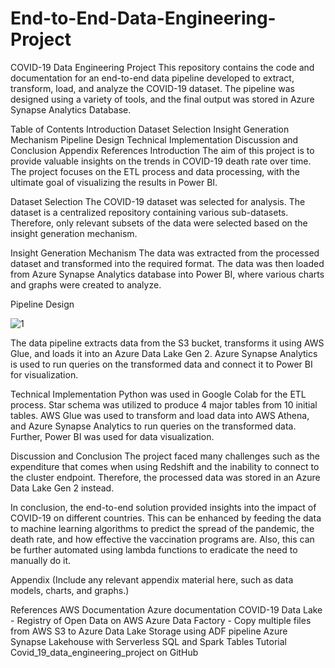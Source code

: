 # End-to-End-Data-Engineering-Project
COVID-19 Data Engineering Project
This repository contains the code and documentation for an end-to-end data pipeline developed to extract, transform, load, and analyze the COVID-19 dataset. The pipeline was designed using a variety of tools, and the final output was stored in Azure Synapse Analytics Database.

Table of Contents
Introduction
Dataset Selection
Insight Generation Mechanism
Pipeline Design
Technical Implementation
Discussion and Conclusion
Appendix
References
Introduction
The aim of this project is to provide valuable insights on the trends in COVID-19 death rate over time. The project focuses on the ETL process and data processing, with the ultimate goal of visualizing the results in Power BI.

Dataset Selection
The COVID-19 dataset was selected for analysis. The dataset is a centralized repository containing various sub-datasets. Therefore, only relevant subsets of the data were selected based on the insight generation mechanism.

Insight Generation Mechanism
The data was extracted from the processed dataset and transformed into the required format. The data was then loaded from Azure Synapse Analytics database into Power BI, where various charts and graphs were created to analyze.

Pipeline Design

![1](https://user-images.githubusercontent.com/119834420/232142894-9d23d469-91a2-45f9-bb9d-893fc4af44cf.png)

The data pipeline extracts data from the S3 bucket, transforms it using AWS Glue, and loads it into an Azure Data Lake Gen 2. Azure Synapse Analytics is used to run queries on the transformed data and connect it to Power BI for visualization.

Technical Implementation
Python was used in Google Colab for the ETL process. Star schema was utilized to produce 4 major tables from 10 initial tables. AWS Glue was used to transform and load data into AWS Athena, and Azure Synapse Analytics to run queries on the transformed data. Further, Power BI was used for data visualization.

Discussion and Conclusion
The project faced many challenges such as the expenditure that comes when using Redshift and the inability to connect to the cluster endpoint. Therefore, the processed data was stored in an Azure Data Lake Gen 2 instead.

In conclusion, the end-to-end solution provided insights into the impact of COVID-19 on different countries. This can be enhanced by feeding the data to machine learning algorithms to predict the spread of the pandemic, the death rate, and how effective the vaccination programs are. Also, this can be further automated using lambda functions to eradicate the need to manually do it.

Appendix
(Include any relevant appendix material here, such as data models, charts, and graphs.)

References
AWS Documentation
Azure documentation
COVID-19 Data Lake - Registry of Open Data on AWS
Azure Data Factory - Copy multiple files from AWS S3 to Azure Data Lake Storage using ADF pipeline
Azure Synapse Lakehouse with Serverless SQL and Spark Tables Tutorial
Covid_19_data_engineering_project on GitHub
